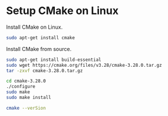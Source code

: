 # Setup CMake on Linux

Install CMake on Linux.

```sh
sudo apt-get install cmake
```

Install CMake from source.

```sh
sudo apt-get install build-essential
sudo wget https://cmake.org/files/v3.28/cmake-3.28.0.tar.gz
tar -zxvf cmake-3.28.0.tar.gz

cd cmake-3.28.0
./configure
sudo make
sudo make install

cmake --verSion
```
